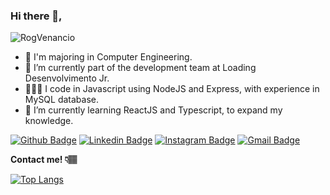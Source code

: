 ### Hi there 👋,

<p align="left"> <img src="https://komarev.com/ghpvc/?username=RogVenancio" alt="RogVenancio" /> </p>

- 📖 I'm majoring in Computer Engineering.
- 🔭 I’m currently part of the development team at Loading Desenvolvimento Jr.
- 👨🏽‍💻 I code in Javascript using NodeJS and Express, with experience in MySQL database.
- 🌱 I’m currently learning ReactJS and Typescript, to expand my knowledge.

[![Github Badge](https://img.shields.io/badge/-Github-000?style=flat-square&logo=Github&logoColor=white&link=https://github.com/RogVenancio)](https://github.com/RogVenancio)
[![Linkedin Badge](https://img.shields.io/badge/-LinkedIn-blue?style=flat-square&logo=Linkedin&logoColor=white&link=https://www.linkedin.com/in/rogeriovenancio/)](https://www.linkedin.com/in/rogeriovenancio)
[![Instagram Badge](https://img.shields.io/badge/-Instagram-e4405f?style=flat-square&logo=Instagram&logoColor=white&link=https://www.instagram.com/rogeriovmota/)](https://www.instagram.com/rogeriovmota/)
[![Gmail Badge](https://img.shields.io/badge/-Gmail-D74E43?style=flat-square&logo=Gmail&logoColor=white&link=mailto:rogeriogvmm@gmail.com)](mailto:rogeriogvmm@gmail.com)

**Contact me! 👇🏽**

[![Top Langs](https://github-readme-stats.vercel.app/api/top-langs/?username=anuraghazra&layout=compact&show_icons=true&theme=dark)](https://github.com/anuraghazra/github-readme-stats)


<!--
**RogVenancio/RogVenancio** is a ✨ _special_ ✨ repository because its `README.md` (this file) appears on your GitHub profile.

Here are some ideas to get you started:

- 🔭 I’m currently working on ...
- 🌱 I’m currently learning ...
- 👯 I’m looking to collaborate on ...
- 🤔 I’m looking for help with ...
- 💬 Ask me about ...
- 📫 How to reach me: ...
- 😄 Pronouns: ...
- ⚡ Fun fact: ...
-->

